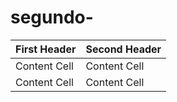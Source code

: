 # segundo-

| First Header  | Second Header |
| ------------- | ------------- |
| Content Cell  | Content Cell  |
| Content Cell  | Content Cell  |
